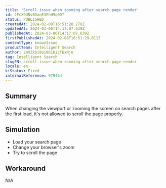 ```yaml
---
title: 'Scroll issue when zooming after search page render'
id: 2FcX9UNvBOanE3EhH9q0DT
status: PUBLISHED
createdAt: 2024-02-08T16:51:28.278Z
updatedAt: 2024-03-06T14:17:07.639Z
publishedAt: 2024-03-06T14:17:07.639Z
firstPublishedAt: 2024-02-08T16:51:29.011Z
contentType: knownIssue
productTeam: Intelligent Search
author: 2mXZkbi0oi061KicTExNjo
tag: Intelligent Search
slugEN: scroll-issue-when-zooming-after-search-page-render
locale: en
kiStatus: Fixed
internalReference: 979464
---
```


## Summary



When changing the viewport or zooming the screen on search pages after the first load, it's not allowed to scroll the page properly.


##

## Simulation




- Load your search page
- Change your browser's zoom
- Try to scroll the page


##

## Workaround


N/A




